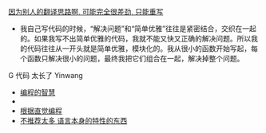 
[因为别人的翻译思路啊, 可能完全很差劲, 只能重写](http://www.yinwang.org/blog-cn/2017/05/17/practical-idealism)

- 我自己写代码的时候，“解决问题”和“简单优雅”往往是紧密结合，交织在一起的。如果我写不出简单优雅的代码，我就不能又快又正确的解决问题。所以我的代码往往从一开头就是简单优雅，模块化的。我从很小的函数开始写起，每个函数只解决很小的问题，最终我把它们组合在一起，解决掉整个问题。



G 代码 太长了 Yinwang
- [编程的智慧](http://www.yinwang.org/blog-cn/2015/11/21/programming-philosophy)
-
- [根据直觉编程](http://www.yinwang.org/blog-cn/2015/03/17/design)
- [不推荐太多 语言本身的特性的东西](https://www.v2ex.com/notes/28357)

